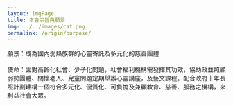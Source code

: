 ```yaml
---
layout: imgPage
title: 本會宗旨與願景
img: ../../images/cat.png
permalink: /origin/purpose/
---
```


願景：成為國內弱熱族群的心靈寄託及多元化的慈善團體
<br/><br/>
使命：面對高齡化社會、少子化問題，社會福利機構需發揮其功效，協助政並照顧弱勢團體、關懷老人、兒童問題定期舉辦心靈講座，及藝文課程。配合政府十年長照計劃建構一個符合多元化、優質化、可負擔及兼顧教育、慈善、服務之機構，來利益社會大眾。

